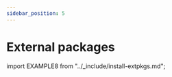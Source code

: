 ```yaml
---
sidebar_position: 5
---
```


# External packages

import EXAMPLE8 from "../_include/install-extpkgs.md";

<EXAMPLE8 />
